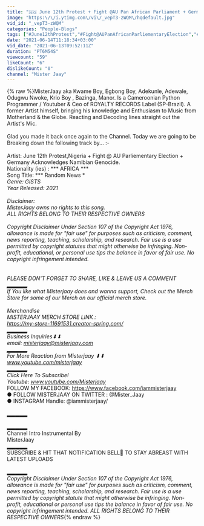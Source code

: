 ```yaml
---
title: "🇳🇬 June 12th Protest + Fight @AU Pan African Parliament + Germany Acknowledges Genocide in Namibia"
image: "https:\/\/i.ytimg.com\/vi\/_vepT3-zWQM\/hqdefault.jpg"
vid_id: "_vepT3-zWQM"
categories: "People-Blogs"
tags: ["#June12thProtest","#Fight@AUPanAfricanParliementaryElection","#GermanyAcknowledgesGenocideIn Namibia"]
date: "2021-06-14T11:18:34+03:00"
vid_date: "2021-06-13T09:52:11Z"
duration: "PT6M54S"
viewcount: "59"
likeCount: "6"
dislikeCount: "0"
channel: "Mister Jaay"
---
```

{% raw %}MisterJaay aka Kwame Boy, Egbong Boy, Adekunle, Adewale, Odugwu Nwoke, Krio Boy , Bazinga, Manor. Is a Cameroonian  Python Programmer / Youtuber &amp; Ceo of ROYALTY RECORDS Label (SP-Brazil). A former Artist himself, bringing his knowledge and Enthusiasm to Music from Motherland &amp; the Globe. Reacting and Decoding lines straight out the Artist's Mic.<br /><br />Glad you made it back once again to the Channel. Today we are going to be Breaking down the following track by... :-<br /><br />Artist:  June 12th Protest,Nigeria + Fight @ AU Parliementary Election + Germany Acknowledges Namibian Genocide.<br />Nationality (ies) : *** AFRICA ***<br />Song Title:  *** Random News ***<br />Genre:  GISTS<br />Year Released: 2021<br /><br />Disclaimer:  <br />MisterJaay owns no rights to this song. <br />ALL RIGHTS BELONG TO THEIR RESPECTIVE OWNERS*<br /><br />*Copyright Disclaimer Under Section 107 of the Copyright Act 1976, allowance is made for &quot;fair use&quot; for purposes such as criticism, comment, news reporting, teaching, scholarship, and research. Fair use is a use permitted by copyright statutes that might otherwise be infringing. Non-profit, educational, or personal use tips the balance in favor of fair use. No copyright infringement intended. <br /><br /><br />PLEASE DON'T FORGET TO SHARE, LIKE &amp; LEAVE US A COMMENT<br />▂▂▂▂▂<br />If You like what Misterjaay does and wanna support, Check out the Merch Store for some of our Merch on our official merch store. <br /><br />Merchandise<br />MISTERJAAY MERCH STORE LINK : <br /><a rel="nofollow" target="blank" href="https://my-store-11691531.creator-spring.com/">https://my-store-11691531.creator-spring.com/</a><br />▂▂▂▂▂<br />Business Inquiries⬇⬇<br />email: misterjaay@misterjaay.com<br />▂▂▂▂▂<br />For More Reaction from Misterjaay ⬇⬇<br />www.youtube.com/misterjaay<br />▂▂▂▂▂<br />Click Here To Subscribe! <br />* Youtube: www.youtube.com/Misterjaay<br />* FOLLOW MY FACEBOOK:  <a rel="nofollow" target="blank" href="https://www.facebook.com/iammisterjaay">https://www.facebook.com/iammisterjaay</a><br />● FOLLOW MISTERJAAY ON TWITTER : @Mister_Jaay<br />● INSTAGRAM Handle: @iammisterjaay/<br /><br />▂▂▂▂▂<br /><br />▂▂▂▂▂<br />Channel Intro Instrumental By<br />MisterJaay<br />▂▂▂▂▂<br />SUBSCRIBE &amp; HIT THAT NOTIFICATION BELL🔔 TO STAY ABREAST WITH LATEST UPLOADS<br /><br />▂▂▂▂▂ <br />*Copyright Disclaimer Under Section 107 of the Copyright Act 1976, allowance is made for &quot;fair use&quot; for purposes such as criticism, comment, news reporting, teaching, scholarship, and research. Fair use is a use permitted by copyright statute that might otherwise be infringing. Non-profit, educational or personal use tips the balance in favor of fair use. No copyright infringement intended. ALL RIGHTS BELONG TO THEIR RESPECTIVE OWNERS*{% endraw %}
